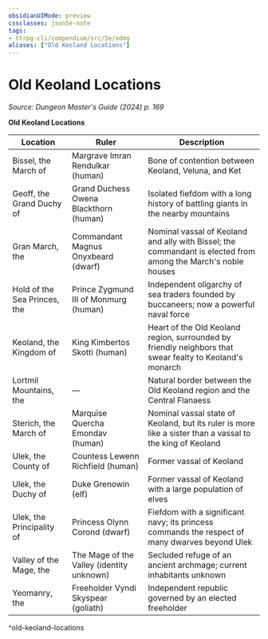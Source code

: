 ```yaml
---
obsidianUIMode: preview
cssclasses: json5e-note
tags:
- ttrpg-cli/compendium/src/5e/xdmg
aliases: ["Old Keoland Locations"]
---
```

# Old Keoland Locations
*Source: Dungeon Master's Guide (2024) p. 169* 

**Old Keoland Locations**

| Location | Ruler | Description |
|----------|-------|-------------|
| Bissel, the March of | Margrave Imran Rendulkar (human) | Bone of contention between Keoland, Veluna, and Ket |
| Geoff, the Grand Duchy of | Grand Duchess Owena Blackthorn (human) | Isolated fiefdom with a long history of battling giants in the nearby mountains |
| Gran March, the | Commandant Magnus Onyxbeard (dwarf) | Nominal vassal of Keoland and ally with Bissel; the commandant is elected from among the March's noble houses |
| Hold of the Sea Princes, the | Prince Zygmund III of Monmurg (human) | Independent oligarchy of sea traders founded by buccaneers; now a powerful naval force |
| Keoland, the Kingdom of | King Kimbertos Skotti (human) | Heart of the Old Keoland region, surrounded by friendly neighbors that swear fealty to Keoland's monarch |
| Lortmil Mountains, the | — | Natural border between the Old Keoland region and the Central Flanaess |
| Sterich, the March of | Marquise Quercha Emondav (human) | Nominal vassal state of Keoland, but its ruler is more like a sister than a vassal to the king of Keoland |
| Ulek, the County of | Countess Lewenn Richfield (human) | Former vassal of Keoland |
| Ulek, the Duchy of | Duke Grenowin (elf) | Former vassal of Keoland with a large population of elves |
| Ulek, the Principality of | Princess Olynn Corond (dwarf) | Fiefdom with a significant navy; its princess commands the respect of many dwarves beyond Ulek |
| Valley of the Mage, the | The Mage of the Valley (identity unknown) | Secluded refuge of an ancient archmage; current inhabitants unknown |
| Yeomanry, the | Freeholder Vyndi Skyspear (goliath) | Independent republic governed by an elected freeholder |
^old-keoland-locations